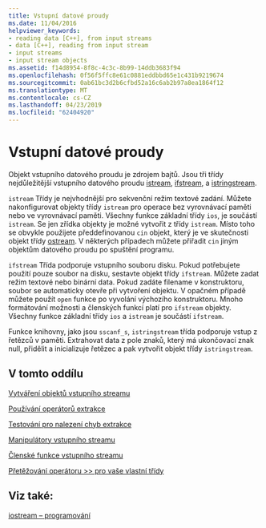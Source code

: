```yaml
---
title: Vstupní datové proudy
ms.date: 11/04/2016
helpviewer_keywords:
- reading data [C++], from input streams
- data [C++], reading from input stream
- input streams
- input stream objects
ms.assetid: f14d8954-8f8c-4c3c-8b99-14ddb3683f94
ms.openlocfilehash: 0f56f5ffc8e61c0881eddbbd65e1c431b9219674
ms.sourcegitcommit: 0ab61bc3d2b6cfbd52a16c6ab2b97a8ea1864f12
ms.translationtype: MT
ms.contentlocale: cs-CZ
ms.lasthandoff: 04/23/2019
ms.locfileid: "62404920"
---
```

# <a name="input-streams"></a>Vstupní datové proudy

Objekt vstupního datového proudu je zdrojem bajtů. Jsou tři třídy nejdůležitější vstupního datového proudu [istream](../standard-library/basic-istream-class.md), [ifstream](../standard-library/basic-ifstream-class.md), a [istringstream](../standard-library/basic-istringstream-class.md).

`istream` Třídy je nejvhodnější pro sekvenční režim textové zadání. Můžete nakonfigurovat objekty třídy `istream` pro operace bez vyrovnávací paměti nebo ve vyrovnávací paměti. Všechny funkce základní třídy `ios`, je součástí `istream`. Se jen zřídka objekty je možné vytvořit z třídy `istream`. Místo toho se obvykle použijete předdefinovanou `cin` objekt, který je ve skutečnosti objekt třídy [ostream](../standard-library/basic-ostream-class.md). V některých případech můžete přiřadit `cin` jiným objektům datového proudu po spuštění programu.

`ifstream` Třída podporuje vstupního souboru disku. Pokud potřebujete použití pouze soubor na disku, sestavte objekt třídy `ifstream`. Můžete zadat režim textové nebo binární data. Pokud zadáte filename v konstruktoru, soubor se automaticky otevře při vytvoření objektu. V opačném případě můžete použít `open` funkce po vyvolání výchozího konstruktoru. Mnoho formátování možnosti a členských funkcí platí pro `ifstream` objekty. Všechny funkce základní třídy `ios` a `istream` je součástí `ifstream`.

Funkce knihovny, jako jsou `sscanf_s`, `istringstream` třída podporuje vstup z řetězců v paměti. Extrahovat data z pole znaků, který má ukončovací znak null, přidělit a inicializuje řetězec a pak vytvořit objekt třídy `istringstream`.

## <a name="in-this-section"></a>V tomto oddílu

[Vytváření objektů vstupního streamu](../standard-library/constructing-input-stream-objects.md)

[Používání operátorů extrakce](../standard-library/using-extraction-operators.md)

[Testování pro nalezení chyb extrakce](../standard-library/testing-for-extraction-errors.md)

[Manipulátory vstupního streamu](../standard-library/input-stream-manipulators.md)

[Členské funkce vstupního streamu](../standard-library/input-stream-member-functions.md)

[Přetěžování operátoru >> pro vaše vlastní třídy](../standard-library/overloading-the-input-operator-for-your-own-classes.md)

## <a name="see-also"></a>Viz také:

[iostream – programování](../standard-library/iostream-programming.md)<br/>
